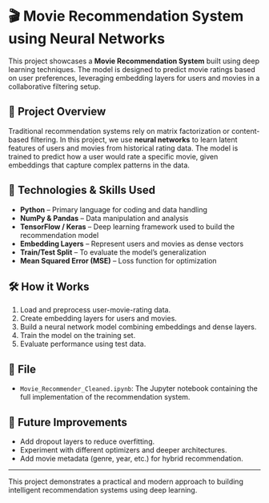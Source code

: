
# 🎬 Movie Recommendation System using Neural Networks

This project showcases a **Movie Recommendation System** built using deep learning techniques. The model is designed to predict movie ratings based on user preferences, leveraging embedding layers for users and movies in a collaborative filtering setup.

## 📌 Project Overview

Traditional recommendation systems rely on matrix factorization or content-based filtering. In this project, we use **neural networks** to learn latent features of users and movies from historical rating data. The model is trained to predict how a user would rate a specific movie, given embeddings that capture complex patterns in the data.

## 🧠 Technologies & Skills Used

- **Python** – Primary language for coding and data handling
- **NumPy & Pandas** – Data manipulation and analysis
- **TensorFlow / Keras** – Deep learning framework used to build the recommendation model
- **Embedding Layers** – Represent users and movies as dense vectors
- **Train/Test Split** – To evaluate the model’s generalization
- **Mean Squared Error (MSE)** – Loss function for optimization

## 🛠️ How it Works

1. Load and preprocess user-movie-rating data.
2. Create embedding layers for users and movies.
3. Build a neural network model combining embeddings and dense layers.
4. Train the model on the training set.
5. Evaluate performance using test data.

## 📂 File

- `Movie_Recommender_Cleaned.ipynb`: The Jupyter notebook containing the full implementation of the recommendation system.

## 🚀 Future Improvements

- Add dropout layers to reduce overfitting.
- Experiment with different optimizers and deeper architectures.
- Add movie metadata (genre, year, etc.) for hybrid recommendation.

---

This project demonstrates a practical and modern approach to building intelligent recommendation systems using deep learning.
